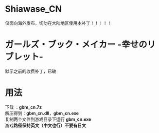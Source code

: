 # Shiawase_CN
仅面向海外发布，切勿在大陆地区使用本补丁！！！！！
# ガールズ・ブック・メイカー -幸せのリブレット-
默示之前的收费补丁，已破
# 用法
下载 ：**gbm_cn.7z**  
解压得到：**gbm_cn.dll**，**gbm_cn.exe**  
复制两个文件到游戏目录下运行 **gbm_cn.exe**  
游戏**路径保持英文（中文也行）不要有日文**
